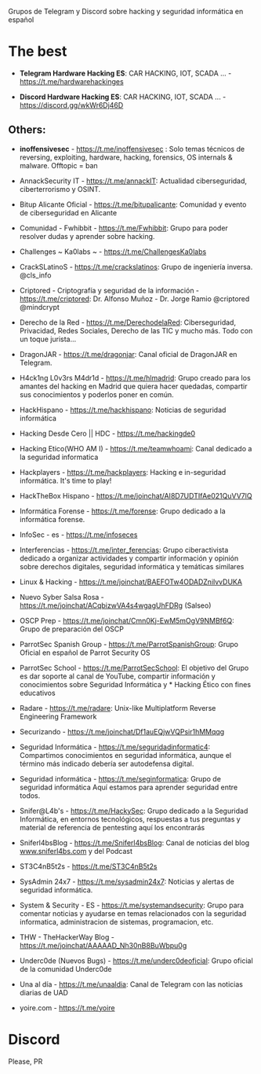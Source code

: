 Grupos de Telegram y Discord sobre hacking y seguridad informática en español

# The best

* **Telegram Hardware Hacking ES**: CAR HACKING, IOT, SCADA ... - https://t.me/hardwarehackinges

* **Discord Hardware Hacking ES**: CAR HACKING, IOT, SCADA ... - https://discord.gg/wkWr6Dj46D

## Others:

* **inoffensivesec** - https://t.me/inoffensivesec : Solo temas técnicos de reversing, exploiting, hardware, hacking, forensics, OS internals & malware. Offtopic = ban

* AnnackSecurity IT - https://t.me/annackIT: Actualidad ciberseguridad, ciberterrorismo y OSINT. 
* Bitup Alicante Oficial - https://t.me/bitupalicante: Comunidad y evento de ciberseguridad en Alicante
* Comunidad - Fwhibbit -  https://t.me/Fwhibbit: Grupo para poder resolver dudas y aprender sobre hacking. 
* Challenges ~ Ka0labs ~ - https://t.me/ChallengesKa0labs
* CrackSLatinoS - https://t.me/crackslatinos: Grupo de ingeniería inversa. @cls_info
* Criptored - Criptografía y seguridad de la información - https://t.me/criptored: Dr. Alfonso Muñoz - Dr. Jorge Ramio @criptored @mindcrypt
* Derecho de la Red - https://t.me/DerechodelaRed: Ciberseguridad, Privacidad, Redes Sociales, Derecho de las TIC y mucho más. Todo con un toque jurista...
* DragonJAR - https://t.me/dragonjar: Canal oficial de DragonJAR en Telegram.
* H4ck1ng L0v3rs M4dr1d - https://t.me/hlmadrid: Grupo creado para los amantes del hacking en Madrid que quiera hacer quedadas, compartir sus conocimientos y poderlos poner en común.
* HackHispano - https://t.me/hackhispano: Noticias de seguridad informática
* Hacking Desde Cero || HDC - https://t.me/hackingde0
* Hacking Etico(WHO AM I) - https://t.me/teamwhoami: Canal dedicado a la seguridad informatica
* Hackplayers - https://t.me/hackplayers: Hacking e in-seguridad informática. It's time to play!
* HackTheBox Hispano - https://t.me/joinchat/AI8D7UDTIfAe021QuVV7lQ
* Informática Forense - https://t.me/forense: Grupo dedicado a la informática forense.
* InfoSec - es - https://t.me/infoseces
* Interferencias - https://t.me/inter_ferencias: Grupo ciberactivista dedicado a organizar actividades y compartir información y opinión sobre derechos digitales, seguridad informática y temáticas similares
* Linux & Hacking - https://t.me/joinchat/BAEFOTw4ODADZnilvvDUKA
* Nuevo Syber Salsa Rosa - https://t.me/joinchat/ACqbizwVA4s4wgagUhFDRg (Salseo)
* OSCP Prep - https://t.me/joinchat/Cmn0Kj-EwM5mOgV9NMBf6Q: Grupo de preparación del OSCP
* ParrotSec Spanish Group - https://t.me/ParrotSpanishGroup: Grupo Oficial en español de Parrot Security OS
* ParrotSec School - https://t.me/ParrotSecSchool: El objetivo del Grupo es dar soporte al canal de YouTube, compartir información y conocimientos sobre Seguridad Informática y * Hacking Ético con fines educativos
* Radare - https://t.me/radare: Unix-like Multiplatform Reverse Engineering Framework 
* Securizando - https://t.me/joinchat/Df1auEQjwVQPsir1hMMqqg
* Seguridad Informática - https://t.me/seguridadinformatic4: Compartimos conocimientos en seguridad informática, aunque el término más indicado debería ser autodefensa digital.
* Seguridad informática - https://t.me/seginformatica: Grupo de seguridad informática Aquí estamos para aprender seguridad entre todos. 
* Snifer@L4b's - https://t.me/HackySec: Grupo dedicado a la Seguridad Informática, en entornos tecnológicos, respuestas a tus preguntas y material de referencia de pentesting aquí los encontrarás
* Sniferl4bsBlog - https://t.me/Sniferl4bsBlog: Canal de noticias del blog www.sniferl4bs.com y del Podcast
* ST3C4nB5t2s -  https://t.me/ST3C4nB5t2s
* SysAdmin 24x7 - https://t.me/sysadmin24x7: Noticias y alertas de seguridad informática.
* System & Security - ES - https://t.me/systemandsecurity: Grupo para comentar noticias y ayudarse en temas relacionados con la seguridad informatica, administracion de sistemas, programacion, etc.
* THW - TheHackerWay Blog - https://t.me/joinchat/AAAAAD_Nh30nB8BuWbpu0g
* Underc0de (Nuevos Bugs) - https://t.me/underc0deoficial: Grupo oficial de la comunidad Underc0de
* Una al día - https://t.me/unaaldia: Canal de Telegram con las noticias diarias de UAD  
* yoire.com - https://t.me/yoire

# Discord

Please, PR
